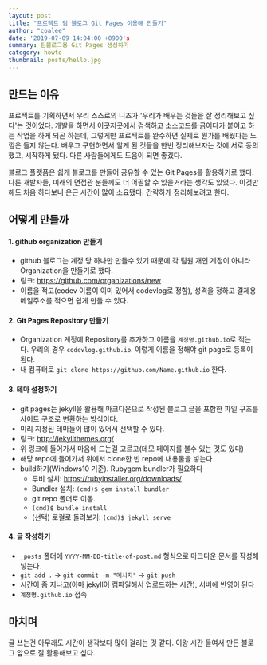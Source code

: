 ```yaml
---
layout: post
title: "프로젝트 팀 블로그 Git Pages 이용해 만들기"
author: "coalee"
date: '2019-07-09 14:04:00 +0900's
summary: 팀블로그용 Git Pages 생성하기
category: howto
thumbnail: posts/hello.jpg
---
```


## 만드는 이유

 프로젝트를 기획하면서 우리 스스로의 니즈가 '우리가 배우는 것들을 잘 정리해보고 싶다'는 것이었다. 개발을 하면서 이곳저곳에서 검색하고 소스코드를 긁어다가 붙이고 하는 작업을 하게 되곤 하는데, 그렇게만 프로젝트를 완수하면 실제로 뭔가를 배웠다는 느낌은 들지 않는다. 배우고 구현하면서 알게 된 것들을 한번 정리해보자는 것에 서로 동의했고, 시작하게 됐다. 다른 사람들에게도 도움이 되면 좋겠다. 

 블로그 플랫폼은 쉽게 블로그를 만들어 공유할 수 있는 Git Pages를 활용하기로 했다. 다른 개발자들, 미래의 면접관 분들께도 더 어필할 수 있을거라는 생각도 있었다. 이것만 해도 처음 하다보니 은근 시간이 많이 소요됐다. 간략하게 정리해보려고 한다.



## 어떻게 만들까

#### 1. github organization 만들기

- github 블로그는 계정 당 하나만 만들수 있기 때문에 각 팀원 개인 계정이 아니라 Organization을 만들기로 했다. 
- 링크: https://github.com/organizations/new
- 이름을 적고(codev 이름이 이미 있어서 codevlog로 정함), 성격을 정하고 결제용 메일주소를 적으면 쉽게 만들 수 있다.



#### 2. Git Pages Repository 만들기

- Organization 계정에 Repository를 추가하고 이름을 `계정명.github.io`로 적는다. 우리의 경우 `codevlog.github.io`. 이렇게 이름을 정해야 git page로 등록이 된다.
- 내 컴퓨터로 `git clone https://github.com/Name.github.io` 한다.



#### 3. 테마 설정하기

- git pages는 jekyll을 활용해 마크다운으로 작성된 블로그 글을 포함한 파일 구조를 사이트 구조로 변환하는 방식이다.
- 미리 지정된 테마들이 많이 있어서 선택할 수 있다.
- 링크: http://jekyllthemes.org/
- 위 링크에 들어가서 마음에 드는걸 고르고(데모 페이지를 볼수 있는 것도 있다)
- 해당 repo에 들어가서 위에서 clone한 빈 repo에 내용물을 넣는다
- build하기(Windows10 기준). Rubygem bundler가 필요하다
  - 루비 설치: https://rubyinstaller.org/downloads/
  - Bundler 설치: `(cmd)$ gem install bundler`
  - git repo 폴더로 이동.
  - `(cmd)$ bundle install`
  - (선택) 로컬로 돌려보기: `(cmd)$ jekyll serve`



#### 4. 글 작성하기

- `_posts` 폴더에 `YYYY-MM-DD-title-of-post.md` 형식으로 마크다운 문서를 작성해 넣는다.
- `git add .`  &rarr; `git commit -m "메시지"` &rarr; `git push`
- 시간이 좀 지나고(아마 jekyll이 컴파일해서 업로드하는 시간), 서버에 반영이 된다
- `계정명.github.io` 접속

 

## 마치며

글 쓰는건 아무래도 시간이 생각보다 많이 걸리는 것 같다. 이왕 시간 들여서 만든 블로그 앞으로 잘 활용해보고 싶다. 